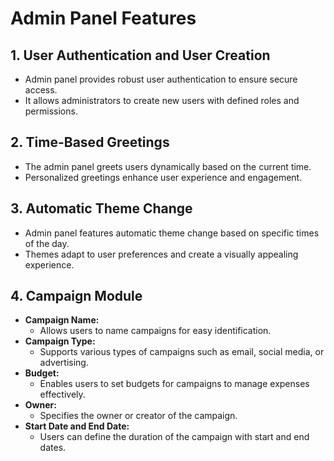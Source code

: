 # Admin Panel Features

## 1. User Authentication and User Creation

- Admin panel provides robust user authentication to ensure secure access.
- It allows administrators to create new users with defined roles and permissions.

## 2. Time-Based Greetings

- The admin panel greets users dynamically based on the current time.
- Personalized greetings enhance user experience and engagement.

## 3. Automatic Theme Change

- Admin panel features automatic theme change based on specific times of the day.
- Themes adapt to user preferences and create a visually appealing experience.

## 4. Campaign Module

- **Campaign Name:**
  - Allows users to name campaigns for easy identification.
- **Campaign Type:**
  - Supports various types of campaigns such as email, social media, or advertising.
- **Budget:**
  - Enables users to set budgets for campaigns to manage expenses effectively.
- **Owner:**
  - Specifies the owner or creator of the campaign.
- **Start Date and End Date:**
  - Users can define the duration of the campaign with start and end dates.
